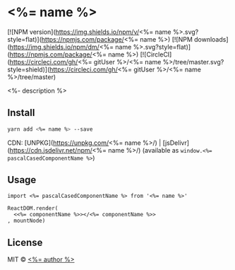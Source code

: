 # <%= name %>

[![NPM version](https://img.shields.io/npm/v/<%= name %>.svg?style=flat)](https://npmjs.com/package/<%= name %>) [![NPM downloads](https://img.shields.io/npm/dm/<%= name %>.svg?style=flat)](https://npmjs.com/package/<%= name %>) [![CircleCI](https://circleci.com/gh/<%= gitUser %>/<%= name %>/tree/master.svg?style=shield)](https://circleci.com/gh/<%= gitUser %>/<%= name %>/tree/master)

<%- description %>

## Install

```bash
yarn add <%= name %> --save
```

CDN: [UNPKG](https://unpkg.com/<%= name %>/) | [jsDelivr](https://cdn.jsdelivr.net/npm/<%= name %>/) (available as `window.<%= pascalCasedComponentName %>`)

## Usage

```
import <%= pascalCasedComponentName %> from '<%= name %>'

ReactDOM.render(
  <<%= componentName %>></<%= componentName %>>
, mountNode)
```

## License

MIT &copy; [<%= author %>](<%= website %>)
